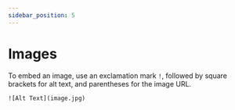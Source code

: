 ```yaml
---
sidebar_position: 5
---
```


# Images

To embed an image, use an exclamation mark `!`, followed by square brackets for alt text, and parentheses for the image URL.

```
![Alt Text](image.jpg)
```

